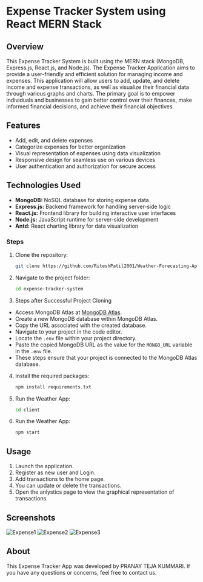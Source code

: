 # Expense Tracker System using React MERN Stack

## Overview
This Expense Tracker System is built using the MERN stack (MongoDB, Express.js, React.js, and Node.js). The Expense Tracker Application aims to provide a user-friendly and efficient solution for managing income and expenses. This application will allow users to add, update, and delete income and expense transactions, as well as visualize their financial data through various graphs and charts. The primary goal is to empower individuals and businesses to gain better control over their finances, make informed financial decisions, and achieve their financial objectives.


## Features
- Add, edit, and delete expenses
- Categorize expenses for better organization
- Visual representation of expenses using data visualization
- Responsive design for seamless use on various devices
- User authentication and authorization for secure access


## Technologies Used
- **MongoDB:** NoSQL database for storing expense data
- **Express.js:** Backend framework for handling server-side logic
- **React.js:** Frontend library for building interactive user interfaces
- **Node.js:** JavaScript runtime for server-side development
- **Antd:** React charting library for data visualization


### Steps
1. Clone the repository:
    ```bash
    git clone https://github.com/RiteshPatil2001/Weather-Forecasting-App-Using-Python.git
    ```

2. Navigate to the project folder: 
    ```bash
    cd expense-tracker-system
    ```

3. Steps after Successful Project Cloning
- Access MongoDB Atlas at [MongoDB Atlas](https://account.mongodb.com/account/login?nds=true&_ga=2.162256702.387327753.1704614871-609076620.1691575519).
- Create a new MongoDB database within MongoDB Atlas.
- Copy the URL associated with the created database.
- Navigate to your project in the code editor.
- Locate the `.env` file within your project directory.
- Paste the copied MongoDB URL as the value for the `MONGO_URL` variable in the `.env` file.
- These steps ensure that your project is connected to the MongoDB Atlas database.


4. Install the required packages:
    ```bash
    npm install requirements.txt
    ```

5. Run the Weather App:
    ```bash
    cd client
    ```

6. Run the Weather App:
    ```bash
    npm start
    ```

## Usage
1. Launch the application.
2. Register as new user and Login.
3. Add transactions to the home page.
4. You can update or delete the transactions.
5. Open the anlystics page to view the graphical representation of transactions.


## Screenshots
![Expense1](https://github.com/RiteshPatil2001/Expense-Tracker-System-Using-React-MERN-Stack/assets/111746931/c86bd602-c146-4d17-b34b-ca3b723d82a6)
![Expense2](https://github.com/RiteshPatil2001/Expense-Tracker-System-Using-React-MERN-Stack/assets/111746931/b8fc9eca-299f-4665-a1d3-269377ff81f9)
![Expense3](https://github.com/RiteshPatil2001/Expense-Tracker-System-Using-React-MERN-Stack/assets/111746931/03011eab-3795-4f77-a036-ce10ec32161b)



## About
This Expense Tracker App was developed by PRANAY TEJA KUMMARI. If you have any questions or concerns, feel free to contact us.
